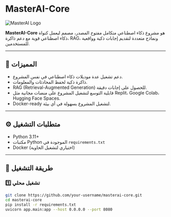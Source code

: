 # MasterAI-Core

![MasterAI Logo](https://via.placeholder.com/150)  

**MasterAI-Core** هو مشروع ذكاء اصطناعي متكامل مفتوح المصدر، مصمم ليعمل كنواة ذكاء اصطناعي قوية مع دعم ذاكرة، RAG، ونماذج متعددة لتقديم إجابات ذكية وواقعية للمستخدمين.  

---

## 📌 المميزات
- دعم تشغيل عدة موديلات ذكاء اصطناعي في نفس المشروع.
- ذاكرة ذكية لحفظ المحادثات والمعلومات.
- RAG (Retrieval-Augmented Generation) للحصول على إجابات دقيقة.
- قابلية التوسع لتشغيل المشروع على منصات مجانية مثل Replit، Google Colab، Hugging Face Spaces.
- Docker-ready لتشغيل المشروع بسهولة في أي بيئة.

---

## ⚙️ متطلبات التشغيل
- Python 3.11+
- مكتبات Python الموجودة في `requirements.txt`
- Docker (اختياري لتشغيل الحاوية)

---

## 🚀 طريقة التشغيل

### 1️⃣ تشغيل محلي
```bash
git clone https://github.com/your-username/masterai-core.git
cd masterai-core
pip install -r requirements.txt
uvicorn app.main:app --host 0.0.0.0 --port 8080